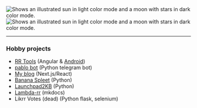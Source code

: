 <picture>
  <source media="(prefers-color-scheme: dark)" srcset="https://github-readme-stats.vercel.app/api/top-langs?username=pbl0&hide=hack,tsql,php,swift,ruby&layout=compact&langs_count=8&theme=github_dark">
  <source media="(prefers-color-scheme: light)" srcset="https://github-readme-stats.vercel.app/api/top-langs/?username=pbl0&hide=hack,tsql,php,swift,ruby&layout=compact&langs_count=8&theme=default">
  <img alt="Shows an illustrated sun in light color mode and a moon with stars in dark color mode." src="https://github-readme-stats.vercel.app/api/top-langs?username=pbl0&hide=hack,tsql,php,swift,ruby&layout=compact&langs_count=8&theme=github_dark">
</picture>
<picture>
  <source media="(prefers-color-scheme: dark)" srcset="https://github-readme-stats.vercel.app/api?username=pbl0&theme=github_dark&show_icons=true&count_private=true">
  <source media="(prefers-color-scheme: light)" srcset="https://github-readme-stats.vercel.app/api?username=pbl0&theme=default&show_icons=true&count_private=true">
  <img alt="Shows an illustrated sun in light color mode and a moon with stars in dark color mode." src="https://github-readme-stats.vercel.app/api?username=pbl0&theme=github_dark&show_icons=true&count_private=true">
</picture>

* * *

### Hobby projects
- [RR Tools](https://rr-tools.eu) (Angular & [Android](https://play.google.com/store/apps/details?id=eu.rrtools.app))
- [pablo bot](https://t.me/rrpablobot) (Python telegram bot)
- [My blog](https://www.pablob.eu/) (Next.js/React)
- [Banana Spleet](https://github.com/pbl0/banana_spleet) (Python)
- [Launchpad2KB](https://github.com/pbl0/Laundpad2KB) (Python)
- [Lambda-rr](https://pbl0.github.io/lambda-rr/) (mkdocs)
- Likrr Votes (dead) (Python flask, selenium) 

